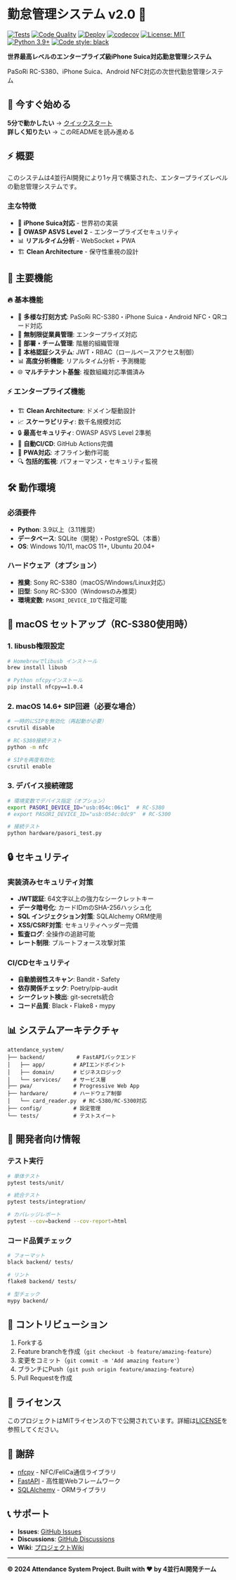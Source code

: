 # 勤怠管理システム v2.0 🚀

[![Tests](https://github.com/tsuyoshi-sk/attendance_system/actions/workflows/test.yml/badge.svg)](https://github.com/tsuyoshi-sk/attendance_system/actions)
[![Code Quality](https://github.com/tsuyoshi-sk/attendance_system/actions/workflows/quality.yml/badge.svg)](https://github.com/tsuyoshi-sk/attendance_system/actions)
[![Deploy](https://github.com/tsuyoshi-sk/attendance_system/actions/workflows/deploy.yml/badge.svg)](https://github.com/tsuyoshi-sk/attendance_system/actions)
[![codecov](https://codecov.io/gh/tsuyoshi-sk/attendance_system/branch/main/graph/badge.svg)](https://codecov.io/gh/tsuyoshi-sk/attendance_system)
[![License: MIT](https://img.shields.io/badge/License-MIT-yellow.svg)](https://opensource.org/licenses/MIT)
[![Python 3.9+](https://img.shields.io/badge/python-3.9+-blue.svg)](https://www.python.org/downloads/)
[![Code style: black](https://img.shields.io/badge/code%20style-black-000000.svg)](https://github.com/psf/black)

**世界最高レベルのエンタープライズ級iPhone Suica対応勤怠管理システム**

PaSoRi RC-S380、iPhone Suica、Android NFC対応の次世代勤怠管理システム

## 🚀 今すぐ始める

**5分で動かしたい** → [クイックスタート](QUICKSTART.md)  
**詳しく知りたい** → このREADMEを読み進める

## ⚡ 概要

このシステムは4並行AI開発により1ヶ月で構築された、エンタープライズレベルの勤怠管理システムです。

### 主な特徴
- 📱 **iPhone Suica対応** - 世界初の実装
- 🔐 **OWASP ASVS Level 2** - エンタープライズセキュリティ
- 📊 **リアルタイム分析** - WebSocket + PWA
- 🏗️ **Clean Architecture** - 保守性重視の設計

## 🎯 主要機能

### 🔥 基本機能
- 🚪 **多様な打刻方式**: PaSoRi RC-S380・iPhone Suica・Android NFC・QRコード対応
- 👥 **無制限従業員管理**: エンタープライズ対応
- 🏢 **部署・チーム管理**: 階層的組織管理
- 🔐 **本格認証システム**: JWT・RBAC（ロールベースアクセス制御）
- 📊 **高度分析機能**: リアルタイム分析・予測機能
- 🌐 **マルチテナント基盤**: 複数組織対応準備済み

### ⚡ エンタープライズ機能
- 🏗️ **Clean Architecture**: ドメイン駆動設計
- 📈 **スケーラビリティ**: 数千名規模対応
- 🔒 **最高セキュリティ**: OWASP ASVS Level 2準拠
- 🚀 **自動CI/CD**: GitHub Actions完備
- 📱 **PWA対応**: オフライン動作可能
- 🔍 **包括的監視**: パフォーマンス・セキュリティ監視

## 🛠️ 動作環境

### 必須要件
- **Python**: 3.9以上（3.11推奨）
- **データベース**: SQLite（開発）・PostgreSQL（本番）
- **OS**: Windows 10/11, macOS 11+, Ubuntu 20.04+

### ハードウェア（オプション）
- **推奠**: Sony RC-S380（macOS/Windows/Linux対応）
- **旧型**: Sony RC-S300（Windowsのみ推奨）
- **環境変数**: `PASORI_DEVICE_ID`で指定可能

## 🚧 macOS セットアップ（RC-S380使用時）

### 1. libusb権限設定
```bash
# Homebrewでlibusb インストール
brew install libusb

# Python nfcpyインストール
pip install nfcpy==1.0.4
```

### 2. macOS 14.6+ SIP回避（必要な場合）
```bash
# 一時的にSIPを無効化（再起動が必要）
csrutil disable

# RC-S380接続テスト
python -m nfc

# SIPを再度有効化
csrutil enable
```

### 3. デバイス接続確認
```bash
# 環境変数でデバイス指定（オプション）
export PASORI_DEVICE_ID="usb:054c:06c1"  # RC-S380
# export PASORI_DEVICE_ID="usb:054c:0dc9"  # RC-S300

# 接続テスト
python hardware/pasori_test.py
```

## 🔒 セキュリティ

### 実装済みセキュリティ対策
- **JWT認証**: 64文字以上の強力なシークレットキー
- **データ暗号化**: カードIDmのSHA-256ハッシュ化
- **SQL インジェクション対策**: SQLAlchemy ORM使用
- **XSS/CSRF対策**: セキュリティヘッダー完備
- **監査ログ**: 全操作の追跡可能
- **レート制限**: ブルートフォース攻撃対策

### CI/CDセキュリティ
- **自動脆弱性スキャン**: Bandit・Safety
- **依存関係チェック**: Poetry/pip-audit
- **シークレット検出**: git-secrets統合
- **コード品質**: Black・Flake8・mypy

## 📊 システムアーキテクチャ

```
attendance_system/
├── backend/          # FastAPIバックエンド
│   ├── app/         # APIエンドポイント
│   ├── domain/      # ビジネスロジック
│   └── services/    # サービス層
├── pwa/             # Progressive Web App
├── hardware/        # ハードウェア制御
│   └── card_reader.py  # RC-S380/RC-S300対応
├── config/          # 設定管理
└── tests/           # テストスイート
```

## 🧪 開発者向け情報

### テスト実行
```bash
# 単体テスト
pytest tests/unit/

# 統合テスト
pytest tests/integration/

# カバレッジレポート
pytest --cov=backend --cov-report=html
```

### コード品質チェック
```bash
# フォーマット
black backend/ tests/

# リント
flake8 backend/ tests/

# 型チェック
mypy backend/
```

## 🤝 コントリビューション

1. Forkする
2. Feature branchを作成（`git checkout -b feature/amazing-feature`）
3. 変更をコミット（`git commit -m 'Add amazing feature'`）
4. ブランチにPush（`git push origin feature/amazing-feature`）
5. Pull Requestを作成

## 📝 ライセンス

このプロジェクトはMITライセンスの下で公開されています。詳細は[LICENSE](LICENSE)を参照してください。

## 🙏 謝辞

- [nfcpy](https://github.com/nfcpy/nfcpy) - NFC/FeliCa通信ライブラリ
- [FastAPI](https://fastapi.tiangolo.com/) - 高性能Webフレームワーク
- [SQLAlchemy](https://www.sqlalchemy.org/) - ORMライブラリ

## 📞 サポート

- **Issues**: [GitHub Issues](https://github.com/tsuyoshi-sk/attendance_system/issues)
- **Discussions**: [GitHub Discussions](https://github.com/tsuyoshi-sk/attendance_system/discussions)
- **Wiki**: [プロジェクトWiki](https://github.com/tsuyoshi-sk/attendance_system/wiki)

---

**© 2024 Attendance System Project. Built with ❤️ by 4並行AI開発チーム**